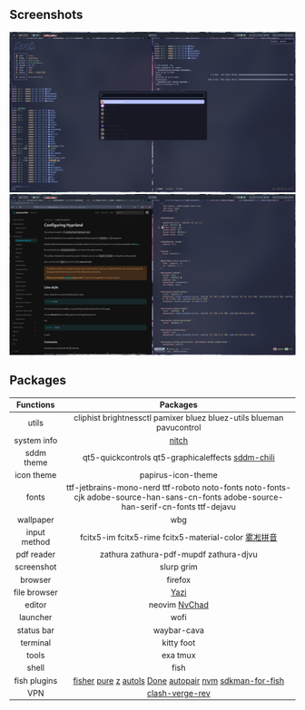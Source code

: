 ## Screenshots

![](./screenshots/screenshots-1.png)
![](./screenshots/screenshots-2.png)

## Packages

<div align="center">

| Functions     | Packages                                                                           |
|:-------------:|:----------------------------------------------------------------------------------:|
| utils         | cliphist  brightnessctl  pamixer  bluez  bluez-utils  blueman  pavucontrol         |
| system info   | [nitch](https://github.com/ssleert/nitch)                                          |
| sddm theme    | qt5-quickcontrols  qt5-graphicaleffects  [sddm-chili](https://github.com/MarianArlt/sddm-chili) |
| icon theme    | papirus-icon-theme                                                                 |
| fonts         | ttf-jetbrains-mono-nerd  ttf-roboto  noto-fonts  noto-fonts-cjk  adobe-source-han-sans-cn-fonts  adobe-source-han-serif-cn-fonts  ttf-dejavu |
| wallpaper     | wbg                                                                                |
| input method  | fcitx5-im  fcitx5-rime  fcitx5-material-color  [雾凇拼音](https://github.com/Mark24Code/rime-auto-deploy) |
| pdf reader    | zathura  zathura-pdf-mupdf  zathura-djvu                                           |
| screenshot    | slurp  grim                                                                        |
| browser       | firefox                                                                            |
| file browser  | [Yazi](https://github.com/sxyazi/yazi)                                             |
| editor        | neovim  [NvChad](https://nvchad.com/)                                              |
| launcher      | wofi                                                                               |
| status bar    | waybar-cava                                                                        |
| terminal      | kitty  foot                                                                        |
| tools         | exa  tmux                                                                          |
| shell         | fish                                                                               |
| fish plugins  | [fisher](https://github.com/jorgebucaran/fisher)  [pure](https://github.com/pure-fish/pure)  [z](https://github.com/jethrokuan/z)  [autols](https://github.com/yuys13/autols.fish)  [Done](https://github.com/franciscolourenco/done)  [autopair](https://github.com/jorgebucaran/autopair.fish)  [nvm](https://github.com/jorgebucaran/nvm.fish)  [sdkman-for-fish](https://github.com/reitzig/sdkman-for-fish) |
| VPN           | [clash-verge-rev](https://github.com/clash-verge-rev/clash-verge-rev)              |

</div>
